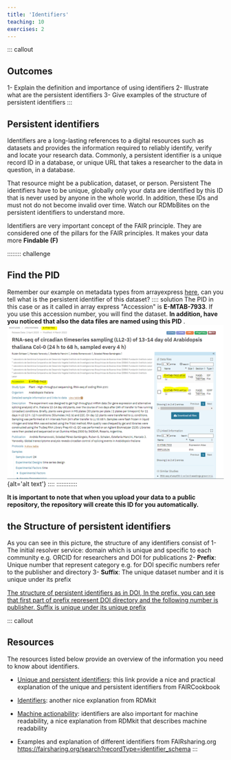 ```yaml
---
title: 'Identifiers'
teaching: 10
exercises: 2
---
```


::: callout
## Outcomes
1- Explain the definition and importance of using identifiers
2- Illustrate what are the persistent identifiers
3- Give examples of the structure of persistent identifiers
:::

## Persistent identifiers

Identifiers are a long-lasting references to a digital resources such as datasets and provides the information required to reliably identify, verify and locate your research data. Commonly, a persistent identifier is a unique record ID in a database, or unique URL that takes a researcher to the data in question, in a database.

That resource might be a publication, dataset, or person.   Persistent The identifiers have to be unique, globally only your data are identified by this ID that is never used by anyone in the whole world. In addition, these IDs and must not do not become invalid over time.
Watch our RDMbBites on the persistent identifiers to understand more.   

Identifiers are very important concept of the FAIR principle. They are considered one of the pillars for the FAIR principles. It makes your data more **Findable (F)** 

:::::::: challenge
## Find the PID
Remember our example on metadata types from arrayexpress [here](https://saramorsy.github.io/FAIR/02-ep.html), can you tell what is the persistent identifier of this dataset?
:::: solution
The PID in this case or as it called in array express "Accession" is **E-MTAB-7933**. If you use this accession number, you will find the dataset. 
**In addition, have you noticed that also the data files are named using this PID** .
![The PID highlighted in yellow](fig/img17.PNG){alt='alt text'}
::::
::::::::::::

**It is important to note that when you upload your data to a public repository, the repository will create this ID for you automatically.**

## the Structure of persistent identifiers

As you can see in this picture, the structure of any identifiers consist of 
1- The initial resolver service: domain which is unique and specific to each community e.g. ORCID for researchers and DOI for publications
2- **Prefix**: Unique number that represent category e.g. for DOI specific numbers refer to the publisher and directory
3- **Suffix**: The unique dataset number and it is unique under its prefix

[The structure of persistent identifiers as in DOI, In the prefix, you can see that first part of prefix represent DOI directory and the following number is publisher. Suffix is unique under its unique prefix](fig/img18.jpg)

::: callout
## Resources
The resources listed below provide an overview of the information you need to know about identifiers.
- [Unique and persistent identifiers](https://faircookbook.elixir-europe.org/content/recipes/findability/identifiers.html): this link provide a nice and practical explanation of the unique and persistent identifiers from FAIRCookbook 

- [Identifiers](https://rdmkit.elixir-europe.org/identifiers.html): another nice explanation from RDMkit

- [Machine actionability](https://rdmkit.elixir-europe.org/machine_actionability): identifiers are also important for machine readability, a nice explanation from RDMkit that describes machine readability

- Examples and explanation of different identifiers from FAIRsharing.org https://fairsharing.org/search?recordType=identifier_schema
:::




